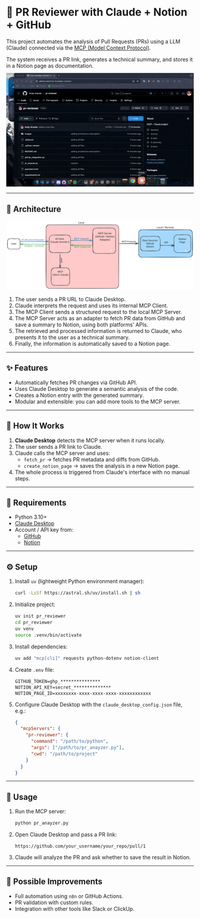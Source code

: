 # 🤖 PR Reviewer with Claude + Notion + GitHub

This project automates the analysis of Pull Requests (PRs) using a LLM (Claude) connected via the [MCP (Model Context Protocol)](https://modelcontextprotocol.io/introduction). 

The system receives a PR link, generates a technical summary, and stores it in a Notion page as documentation.
![image](images/pr-reviewer-lk.gif)


---

## 🧩 Architecture
![image](images/pr-reviewer.svg)

1.	The user sends a PR URL to Claude Desktop.
2.	Claude interprets the request and uses its internal MCP Client.
3.	The MCP Client sends a structured request to the local MCP Server.
4.	The MCP Server acts as an adapter to fetch PR data from GitHub and save a summary to Notion, using both platforms’ APIs.
5.	The retrieved and processed information is returned to Claude, who presents it to the user as a technical summary.
6.	Finally, the information is automatically saved to a Notion page.
---

## ✨ Features

- Automatically fetches PR changes via GitHub API.
- Uses Claude Desktop to generate a semantic analysis of the code.
- Creates a Notion entry with the generated summary.
- Modular and extensible: you can add more tools to the MCP server.

---

## 🚀 How It Works

1. **Claude Desktop** detects the MCP server when it runs locally.
2. The user sends a PR link to Claude.
3. Claude calls the MCP server and uses:
   - `fetch_pr` → fetches PR metadata and diffs from GitHub.
   - `create_notion_page` → saves the analysis in a new Notion page.
4. The whole process is triggered from Claude's interface with no manual steps.

---

## 🔧 Requirements

- Python 3.10+
- [Claude Desktop](https://claude.ai/)
- Account / API key from:
  - [GitHub](https://github.com/settings/tokens)
  - [Notion](https://www.notion.so/my-integrations)

---

## ⚙️ Setup

1. Install `uv` (lightweight Python environment manager):
   ```bash
   curl -LsSf https://astral.sh/uv/install.sh | sh
   ```

2. Initialize project:
   ```bash
   uv init pr_reviewer
   cd pr_reviewer
   uv venv
   source .venv/bin/activate
   ```

3. Install dependencies:
   ```bash
   uv add "mcp[cli]" requests python-dotenv notion-client
   ```

4. Create `.env` file:
   ```env
   GITHUB_TOKEN=ghp_***************
   NOTION_API_KEY=secret_**************
   NOTION_PAGE_ID=xxxxxxxx-xxxx-xxxx-xxxx-xxxxxxxxxxxx
   ```

5. Configure Claude Desktop with the `claude_desktop_config.json` file, e.g.:
   ```json
   {
     "mcpServers": {
       "pr-reviewer": {
         "command": "/path/to/python",
         "args": ["/path/to/pr_anayzer.py"],
         "cwd": "/path/to/project"
       }
     }
   }
   ```

---

## 🧪 Usage

1. Run the MCP server:
   ```bash
   python pr_anayzer.py
   ```

2. Open Claude Desktop and pass a PR link:
   ```
   https://github.com/your_username/your_repo/pull/1
   ```

3. Claude will analyze the PR and ask whether to save the result in Notion.

---

## 📌 Possible Improvements

- Full automation using `n8n` or GitHub Actions.
- PR validation with custom rules.
- Integration with other tools like Slack or ClickUp.

